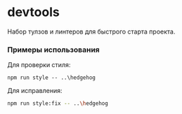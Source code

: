 # devtools
Набор тулзов и линтеров для быстрого старта проекта.

### Примеры использования
Для проверки стиля: 
```console 
npm run style -- ..\hedgehog
```
Для исправления: 
```bash 
npm run style:fix -- ..\hedgehog
```

